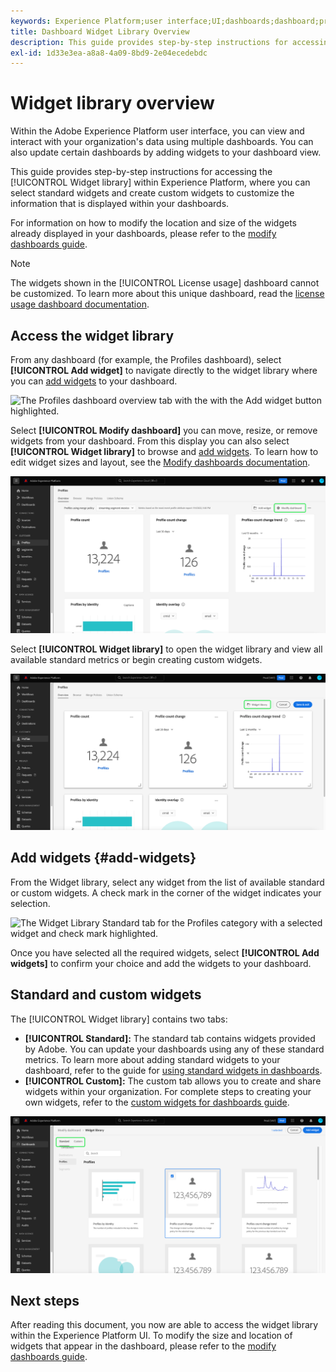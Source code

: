 ```yaml
---
keywords: Experience Platform;user interface;UI;dashboards;dashboard;profiles;segments;destinations;license usage
title: Dashboard Widget Library Overview
description: This guide provides step-by-step instructions for accessing the widget library in Adobe Experience Platform. 
exl-id: 1d33e3ea-a8a8-4a09-8bd9-2e04ecedebdc
---
```

# Widget library overview

Within the Adobe Experience Platform user interface, you can view and interact with your organization's data using multiple dashboards. You can also update certain dashboards by adding widgets to your dashboard view. 

This guide provides step-by-step instructions for accessing the [!UICONTROL Widget library] within Experience Platform, where you can select standard widgets and create custom widgets to customize the information that is displayed within your dashboards.

For information on how to modify the location and size of the widgets already displayed in your dashboards, please refer to the [modify dashboards guide](modify.md).

>[!NOTE]
>
>The widgets shown in the [!UICONTROL License usage] dashboard cannot be customized. To learn more about this unique dashboard, read the [license usage dashboard documentation](../guides/license-usage.md).

## Access the widget library

From any dashboard (for example, the Profiles dashboard), select **[!UICONTROL Add widget]** to navigate directly to the widget library where you can [add widgets](#add-widgets) to your dashboard.

![The Profiles dashboard overview tab with the with the Add widget button highlighted.]()

Select **[!UICONTROL Modify dashboard]** you can move, resize, or remove widgets from your dashboard. From this display you can also select **[!UICONTROL Widget library]** to browse and [add widgets](#add-widgets). To learn how to edit widget sizes and layout, see the [Modify dashboards documentation](./modify.md).

![](../images/customization/modify-dashboard.png)

Select **[!UICONTROL Widget library]** to open the widget library and view all available standard metrics or begin creating custom widgets.

![](../images/customization/widget-library-button.png)

## Add widgets {#add-widgets}

From the Widget library, select any widget from the list of available standard or custom widgets. A check mark in the corner of the widget indicates your selection.

![The Widget Library Standard tab for the Profiles category with a selected widget and check mark highlighted.]()

Once you have selected all the required widgets, select **[!UICONTROL Add widgets]** to confirm your choice and add the widgets to your dashboard.

## Standard and custom widgets

The [!UICONTROL Widget library] contains two tabs:

* **[!UICONTROL Standard]:** The standard tab contains widgets provided by Adobe. You can update your dashboards using any of these standard metrics. To learn more about adding standard widgets to your dashboard, refer to the guide for [using standard widgets in dashboards](standard-widgets.md).
* **[!UICONTROL Custom]:** The custom tab allows you to create and share widgets within your organization. For complete steps to creating your own widgets, refer to the [custom widgets for dashboards guide](custom-widgets.md).

![](../images/customization/widget-library.png)

## Next steps

After reading this document, you now are able to access the widget library within the Experience Platform UI. To modify the size and location of widgets that appear in the dashboard, please refer to the [modify dashboards guide](modify.md).
